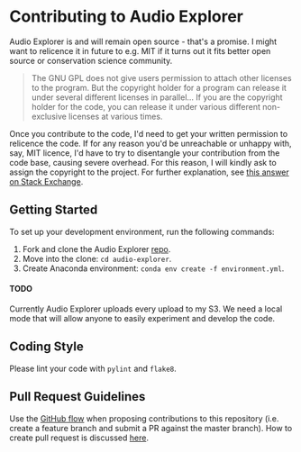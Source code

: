 # Contributing to Audio Explorer

Audio Explorer is and will remain open source - that's a promise. I might want to relicence it in future to e.g. MIT if it turns out it fits better open source or conservation science community.

> The GNU GPL does not give users permission to attach other licenses to the program. But the copyright holder for a program can release it under several different licenses in parallel... If you are the copyright holder for the code, you can release it under various different non-exclusive licenses at various times.

Once you contribute to the code, I'd need to get your written permission to relicence the code. If for any reason you'd be unreachable or unhappy with, say, MIT licence, I'd have to try to disentangle your contribution from the code base, causing severe overhead. For this reason, I will kindly ask to assign the copyright to the project. For further explanation, see [this answer on Stack Exchange](https://opensource.stackexchange.com/questions/5796/projects-which-require-copyright-assignment-from-contributors).

## Getting Started

To set up your development environment, run the following commands:
1. Fork and clone the Audio Explorer [repo](https://github.com/tracek/audio-explorer).
2. Move into the clone: `cd audio-explorer`.
3. Create Anaconda environment: `conda env create -f environment.yml`.

#### TODO

Currently Audio Explorer uploads every upload to my S3. We need a local mode that will allow anyone to easily experiment and develop the code.

## Coding Style

Please lint your code with `pylint` and `flake8`.

## Pull Request Guidelines

Use the [GitHub flow](https://guides.github.com/introduction/flow/) when proposing contributions to this repository (i.e. create a feature branch and submit a PR against the master branch). How to create pull request is discussed [here](https://help.github.com/en/articles/creating-a-pull-request). 
